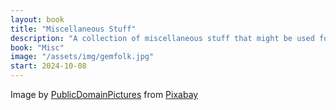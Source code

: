 ```yaml
---
layout: book
title: "Miscellaneous Stuff"
description: "A collection of miscellaneous stuff that might be used for another project or something."
book: "Misc"
image: "/assets/img/gemfolk.jpg"
start: 2024-10-08
---
```

Image by [PublicDomainPictures](https://pixabay.com/users/publicdomainpictures-14/?utm_source=link-attribution&utm_medium=referral&utm_campaign=image&utm_content=69465) from [Pixabay](https://pixabay.com//?utm_source=link-attribution&utm_medium=referral&utm_campaign=image&utm_content=69465)
